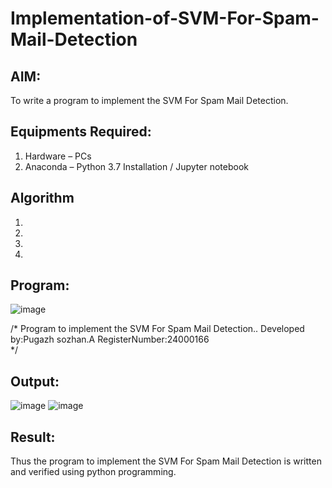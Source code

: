 # Implementation-of-SVM-For-Spam-Mail-Detection

## AIM:
To write a program to implement the SVM For Spam Mail Detection.

## Equipments Required:
1. Hardware – PCs
2. Anaconda – Python 3.7 Installation / Jupyter notebook

## Algorithm
1. 
2. 
3. 
4. 

## Program:
![image](https://github.com/user-attachments/assets/ce248d55-2fcf-432b-aa4a-57c5eeebe95a)

/*
Program to implement the SVM For Spam Mail Detection..
Developed by:Pugazh sozhan.A
RegisterNumber:24000166  
*/



## Output:
![image](https://github.com/user-attachments/assets/794c6df8-da93-4776-a30e-a6675e2eaf51)
![image](https://github.com/user-attachments/assets/5316d453-403c-4866-9d3a-f18c2f9fcbaf)




## Result:
Thus the program to implement the SVM For Spam Mail Detection is written and verified using python programming.
